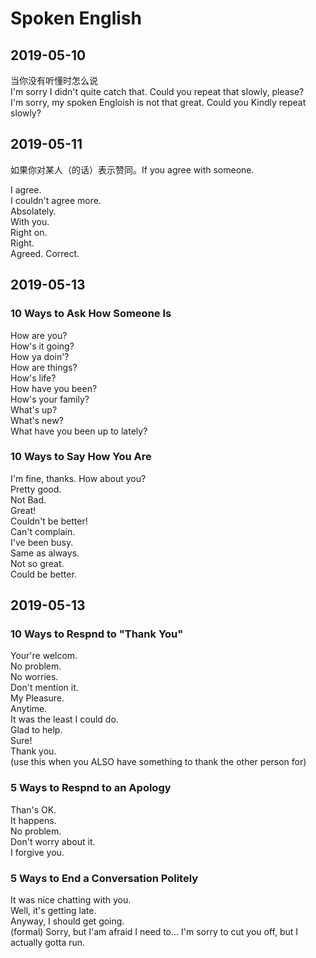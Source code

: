 # Spoken English

## 2019-05-10
当你没有听懂时怎么说  
I'm sorry I didn't quite catch that. Could you repeat that slowly, please?  
I'm sorry, my spoken Engloish is not that great. Could you Kindly repeat slowly?

## 2019-05-11
如果你对某人（的话）表示赞同。If you agree with someone.

I agree.  
I couldn't agree more.  
Absolately.  
With you.  
Right on.  
Right.  
Agreed. 
Correct.  

## 2019-05-13
### 10 Ways to Ask How Someone Is

How are you?    
How's it going?   
How ya doin'?   
How are things?   
How's life?   
How have you been?  
How's your family?  
What's up?  
What's new?  
What have you been up to lately?

### 10 Ways to Say How You Are  

I'm fine, thanks. How about you?  
Pretty good.  
Not Bad.  
Great!  
Couldn't be better!  
Can't complain.  
I've been busy.  
Same as always.  
Not so great.  
Could be better.  

## 2019-05-13
### 10 Ways to Respnd to "Thank You"

Your're welcom.  
No problem.  
No worries.  
Don't mention it.  
My Pleasure.  
Anytime.  
It was the least I could do.  
Glad to help.  
Sure!  
Thank you.  
  (use this when you ALSO have something to thank the other person for) 

### 5 Ways to Respnd to an Apology

Than's OK.  
It happens.  
No problem.  
Don't worry about it.  
I forgive you.  

### 5 Ways to End a Conversation Politely  

It was nice chatting with you.  
Well, it's getting late.  
Anyway, I should get going.  
(formal) Sorry, but I'am afraid I need  to...
I'm sorry to cut you off, but I actually gotta run.  




  





